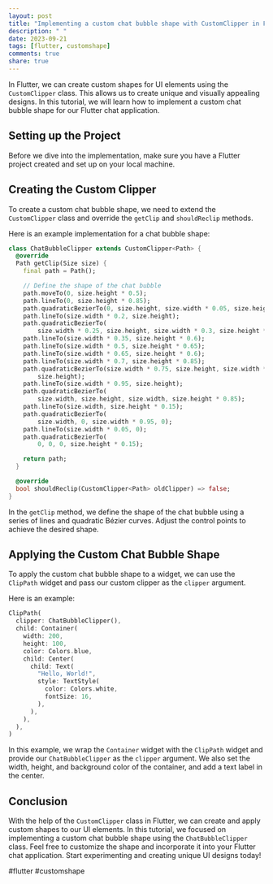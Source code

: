 ```yaml
---
layout: post
title: "Implementing a custom chat bubble shape with CustomClipper in Flutter"
description: " "
date: 2023-09-21
tags: [flutter, customshape]
comments: true
share: true
---
```


In Flutter, we can create custom shapes for UI elements using the `CustomClipper` class. This allows us to create unique and visually appealing designs. In this tutorial, we will learn how to implement a custom chat bubble shape for our Flutter chat application.

## Setting up the Project

Before we dive into the implementation, make sure you have a Flutter project created and set up on your local machine.

## Creating the Custom Clipper

To create a custom chat bubble shape, we need to extend the `CustomClipper` class and override the `getClip` and `shouldReclip` methods.

Here is an example implementation for a chat bubble shape:

```dart
class ChatBubbleClipper extends CustomClipper<Path> {
  @override
  Path getClip(Size size) {
    final path = Path();

    // Define the shape of the chat bubble
    path.moveTo(0, size.height * 0.5);
    path.lineTo(0, size.height * 0.85);
    path.quadraticBezierTo(0, size.height, size.width * 0.05, size.height);
    path.lineTo(size.width * 0.2, size.height);
    path.quadraticBezierTo(
        size.width * 0.25, size.height, size.width * 0.3, size.height * 0.85);
    path.lineTo(size.width * 0.35, size.height * 0.6);
    path.lineTo(size.width * 0.5, size.height * 0.65);
    path.lineTo(size.width * 0.65, size.height * 0.6);
    path.lineTo(size.width * 0.7, size.height * 0.85);
    path.quadraticBezierTo(size.width * 0.75, size.height, size.width * 0.8,
        size.height);
    path.lineTo(size.width * 0.95, size.height);
    path.quadraticBezierTo(
        size.width, size.height, size.width, size.height * 0.85);
    path.lineTo(size.width, size.height * 0.15);
    path.quadraticBezierTo(
        size.width, 0, size.width * 0.95, 0);
    path.lineTo(size.width * 0.05, 0);
    path.quadraticBezierTo(
        0, 0, 0, size.height * 0.15);

    return path;
  }

  @override
  bool shouldReclip(CustomClipper<Path> oldClipper) => false;
}
```

In the `getClip` method, we define the shape of the chat bubble using a series of lines and quadratic Bézier curves. Adjust the control points to achieve the desired shape.

## Applying the Custom Chat Bubble Shape

To apply the custom chat bubble shape to a widget, we can use the `ClipPath` widget and pass our custom clipper as the `clipper` argument.

Here is an example:

```dart
ClipPath(
  clipper: ChatBubbleClipper(),
  child: Container(
    width: 200,
    height: 100,
    color: Colors.blue,
    child: Center(
      child: Text(
        "Hello, World!",
        style: TextStyle(
          color: Colors.white,
          fontSize: 16,
        ),
      ),
    ),
  ),
)
```

In this example, we wrap the `Container` widget with the `ClipPath` widget and provide our `ChatBubbleClipper` as the `clipper` argument. We also set the width, height, and background color of the container, and add a text label in the center.

## Conclusion

With the help of the `CustomClipper` class in Flutter, we can create and apply custom shapes to our UI elements. In this tutorial, we focused on implementing a custom chat bubble shape using the `ChatBubbleClipper` class. Feel free to customize the shape and incorporate it into your Flutter chat application. Start experimenting and creating unique UI designs today!

#flutter #customshape